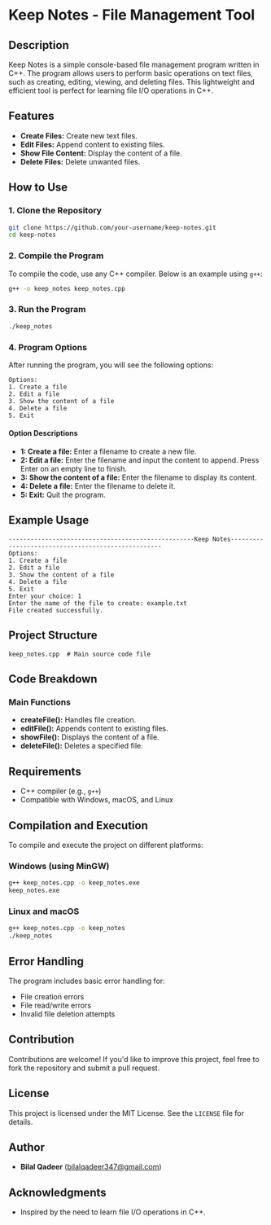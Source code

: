 # Keep Notes - File Management Tool

## Description
Keep Notes is a simple console-based file management program written in C++. The program allows users to perform basic operations on text files, such as creating, editing, viewing, and deleting files. This lightweight and efficient tool is perfect for learning file I/O operations in C++.

## Features
- **Create Files:** Create new text files.
- **Edit Files:** Append content to existing files.
- **Show File Content:** Display the content of a file.
- **Delete Files:** Delete unwanted files.

## How to Use
### 1. Clone the Repository
```bash
git clone https://github.com/your-username/keep-notes.git
cd keep-notes
```

### 2. Compile the Program
To compile the code, use any C++ compiler. Below is an example using `g++`:
```bash
g++ -o keep_notes keep_notes.cpp
```

### 3. Run the Program
```bash
./keep_notes
```

### 4. Program Options
After running the program, you will see the following options:
```
Options:
1. Create a file
2. Edit a file
3. Show the content of a file
4. Delete a file
5. Exit
```
#### Option Descriptions
- **1: Create a file:** Enter a filename to create a new file.
- **2: Edit a file:** Enter the filename and input the content to append. Press Enter on an empty line to finish.
- **3: Show the content of a file:** Enter the filename to display its content.
- **4: Delete a file:** Enter the filename to delete it.
- **5: Exit:** Quit the program.

## Example Usage
```
---------------------------------------------------Keep Notes---------------------------------------------------
Options:
1. Create a file
2. Edit a file
3. Show the content of a file
4. Delete a file
5. Exit
Enter your choice: 1
Enter the name of the file to create: example.txt
File created successfully.
```

## Project Structure
```
keep_notes.cpp  # Main source code file
```

## Code Breakdown
### Main Functions
- **createFile():** Handles file creation.
- **editFile():** Appends content to existing files.
- **showFile():** Displays the content of a file.
- **deleteFile():** Deletes a specified file.

## Requirements
- C++ compiler (e.g., `g++`)
- Compatible with Windows, macOS, and Linux

## Compilation and Execution
To compile and execute the project on different platforms:
### Windows (using MinGW)
```bash
g++ keep_notes.cpp -o keep_notes.exe
keep_notes.exe
```
### Linux and macOS
```bash
g++ keep_notes.cpp -o keep_notes
./keep_notes
```

## Error Handling
The program includes basic error handling for:
- File creation errors
- File read/write errors
- Invalid file deletion attempts

## Contribution
Contributions are welcome! If you'd like to improve this project, feel free to fork the repository and submit a pull request.

## License
This project is licensed under the MIT License. See the `LICENSE` file for details.

## Author
- **Bilal Qadeer** (bilalqadeer347@gmail.com)

## Acknowledgments
- Inspired by the need to learn file I/O operations in C++.

